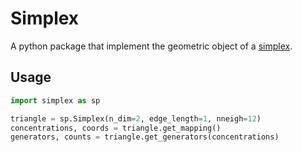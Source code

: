# Simplex 
A python package that implement the geometric object of a [simplex](https://en.wikipedia.org/wiki/Simplex).

## Usage 

```python
import simplex as sp 

triangle = sp.Simplex(n_dim=2, edge_length=1, nneigh=12)
concentrations, coords = triangle.get_mapping()
generators, counts = triangle.get_generators(concentrations)
```


